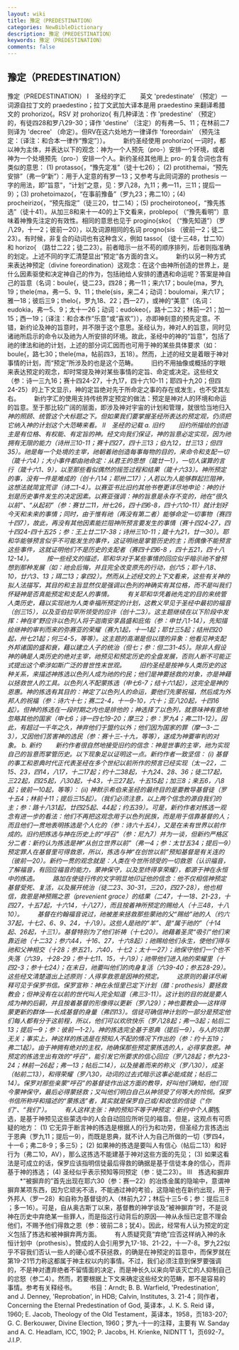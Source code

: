 ```yaml
---
layout: wiki
title: 豫定（PREDESTINATION）
categories: NewBibleDictionary
description: 豫定（PREDESTINATION）
keywords: 豫定（PREDESTINATION）
comments: false
---
```


## 豫定（PREDESTINATION）



豫定（PREDESTINATION）
Ⅰ　圣经的字汇
　　英文 'predestinate' （预定）一词源自拉丁文的 praedestino；拉丁文武加大译本是用 praedestino 来翻译希腊文的 prohorizo{。RSV 对 prohorizo{ 有几种译法：作 'predestine' （预定）的，有徒四28和罗八29-30；译作 'destine' （注定）的有弗一5、11；在林前二7则译为 'decree' （命定）。但RV在这六处地方一律译作 'foreordain' （预先注定：〔译注：和合本一律作“豫定”〕）。
　　新约圣经使用 prohorizo{ 一词时，都以神为主体，并表达以下的观念：神为一个人预先（pro-）安排一个环境，或者神为一个处境预先（pro-）安排一个人。新约圣经其他用上 pro- 的复合词也含有类似的意思： (1) protasso{，“豫先定准”（徒十七26）； (2) protithemai，“预先安排”（弗一9“新”）：用于人定意的有罗一13；又参考与此同词源的 prothesis 一字的用法，即“旨意”，“计划”之意，见：罗八28，九11；弗一11，三11；提后一9）；(3) prohetoimazo{，“在事前豫备”（罗九23；弗二10）；(4) procheirizo{，“预先指定”（徒三20，廿二14）；(5) procheirotoneo{，“豫先拣选”（徒十41）。从加三8和来十一40的上下文看来，problepo{ （“豫先看明”）意味着神豫先注定的有效性。相同的意思也见于 progino{sko{ （“豫先知道”）（罗八29，十一2；彼前一20），以及词源相同的名词 progno{sis （彼前一2；徒二23）。有时候，非复合的动词也有这种含义，例如 tasso{ （徒十三48，廿二10）和 horizo{ （路廿二22；徒二23）。前者暗示一丝不苟的顺序排列，后者则指准确的划定。上述不同的字汇清楚显出“预定”各方面的含义。
　　新约以另一种方式来表达神预定（divine foreordination）这观念：在这个由神所创造的世界上，是什么因素驱使和决定神自己的作为，包括祂给人安排的遭遇和命运呢？答案是神自己的旨意（名词：boule{，徒二23，四28；弗一11；来六17；boule{ma，罗九19；thele{ma，弗一5、9、11；thele{sis，来二4；动词：boulomai，来六17；雅一18；彼后三9；thelo{，罗九18、22；西一27），或神的“美意”（名词：eudokia，弗一5、9；太十一26；动词：eudokeo{，路十二32；林前一21；加一15；西一19；〔译注：和合本作“乐意”或“喜欢”〕），亦即神刻意的预先定意。不错，新约论及神的旨意时，并不限于这个意思。圣经认为，神对人的旨意，同时见诸祂所启示的命令以及祂为人所安排的环境。故此，圣经中的神的“旨意”，包括了祂的律法和祂的计划，上述的部分词汇因而也可用于神的某些具体要求（如：boule{，路七30；thele{ma，帖前四3，五18）。然而，上述的经文是着眼于神对事情的计划，而“预定”所涉及的也是这个范畴。
　　旧约不用抽像或概括的字眼来表达预定的观念，却时常提及神对某些事情的定旨、命定或决定。这些经文（参：诗一三九16；赛十四24-27，十九17，四十六10-11；耶四十九20；但四24-25）的上下文显示，神的定旨绝对先于所命定之事的存在或发生，也不受其左右。
　　新约字汇的使用支持传统界定预定的做法：预定是神对人的环境和命运的旨意。至于那比较广阔的层面，即涉及神对宇宙的计划和管理，就很恰当地归入*神的照顾、统管这个大标题之下。但如果我们要掌握圣经所表达的预定观，仍须把它纳入神的计划这个大范畴来看。
Ⅱ　圣经的记载
a. 旧约
　　旧约所描绘的创造主是有位格、有权能、有定旨的神。经文向我们保证，神的旨意必定实现，因为祂拥有无限的能力（诗卅三10-11；赛十四27，四十三13；伯九12，廿三13；但四35）。祂是每一个处境的主宰，祂朝着祂创造每事每物的目的，来命令和支配一切（箴十六4）；大小事件都由祂命定：从君王的思想（箴廿一1），一切人谋算的言行（箴十六1、9），以至那些看似偶然的摇签过程和结果（箴十六33）。神所预定的事，没有一件是难成的（创十八14；耶卅二17）；人若以为人能够群起拦阻神，这想法就简宜荒谬（诗二1-4）。以赛亚书比旧约其他书卷更详尽地申论：神的计划是历史事件发生的决定因素。以赛亚强调：神的旨意是永存不变的，祂在“很久以前”、“从起初”（参：赛廿二11，卅七26，四十四6-8，四十六10-11）就计划好今天和未来的事情；同时，由于惟有祂（再没有第二者）能够命定一切事物（赛四十四7），故此，再没有其他因素能拦阻神所预言要发生的事情（赛十四24-27，四十四24-四十五25；参：王上廿二17-38；诗卅三10-11；箴十九21，廿一30）。耶和华能够预言似乎不可能发生的事件，这证明祂是掌管历史的主；而偶像不能预言这些事件，这就证明他们不是历史的支配者（赛四十四6-8 ，四十五21，四十八12-14）。
　　按一些经文的描述，耶和华对于某些事情的回应似乎暗示祂不曾预想到那种发展（如：祂会后悔，并且完全改变原先的行动，创六5；耶十八8、10，廿六3、13；珥二13；拿四2）。然而从上述经文的上下文看来，这些有关神的拟人法描写，其目的和主旨显然仅是强调以色列的神确实有其位格，而不是叫我们怀疑神是否真能预定和支配人的事情。
　　有关耶和华凭着祂先定的目的来统管人类历史，藉以实现祂为人类幸福所预定的计划，这教义早见于圣经中最初的福音（创三15），以及亚伯拉罕所领受的应许（创十二3）。这主题继续在以下阶段中发挥：神在旷野应许以色列人将于迦南安享昌盛和庇佑（参：申廿八1-14），先知描绘继神的审判而来的弥赛亚的荣耀（赛九1起，十一1起；耶廿三5起；结卅四20起，卅七21起；何三4-5，等等）。这主题的高潮是但以理的异象：他看见神支配外邦诸国的盛和衰，藉以建立人子的统治（但七；参：但二31-45）。除非人假设神的确是人类历史的绝对主宰，祂预见和预定历史的全盘发展，否则人断不可能正式提出这个牵涉如斯广泛的普世性末世观。
　　旧约圣经是按神与人类历史的这种关系，来描述神拣选以色列人成为祂的约民；他们是神要拯救的对象，亦是神藉以拯救世人的工具。以色列人不配蒙拣选（申七6-7；结十六1起），这完全是神的恩惠。神的拣选有其目的：神定了以色列人的命运，要他们先蒙祝福，然后成为外邦人的祝福（参：诗六十七；赛二2-4，十一9-10，六十；亚八20起，十四16起）。但神的拣选在一段时期之内也是排他的；神选择了以色列，就意味神有意地忽略其他的国家（申七6；诗一四七19-20；摩三2；参：罗九4；弗二11-12）。因此，有超过一千年之久，神弃他们于盟约以外；他们因为国家的罪（摩一3-二3），又因他们苦害神的选民（参：赛十三-十九，等等），遂成为神要审判的对象。
b. 新约
　　新约作者很自然地接受旧约的信念：神是世事的主宰，祂为实现自己的旨意而掌管历史。以下现象足以证明这一点。新约作者一致坚信： (i) 基督的事工和恩典时代正代表圣经在多个世纪以前所作的预言已经实现（太一22，二15、23，四14，八17，十二17起；约十二38起，十九24、28、36；徒二17起，三22起，四25起，八30起，十43，十三27起，十五15起；加三8；来五6，八8起；彼前一10起，等等）： (ii) 神默示希伯来圣经的最终目的是要教导基督徒（罗十五4；林前十11；提后三15起）。（我们必须注意，以上两个信念的源自我们的主；参：路十八31起，廿四25起、44起；约五39）。可是，新约作者对拣选一观念有进一步的看法：他们不再把这观念用于以色列民族，而是用于信靠基督的人；而且他们一贯地表明拣选是个人化的（参：诗六十五4），又是在未有世界以前作成的。旧约把拣选与神在历史上的“呼召”（参：尼九7）并为一谈，但新约严格区分二者：新约认为拣选是神“从创立世界以前”（弗一4；参：太廿五34；提后一9）预定罪人在基督里可得救恩，所以，拣选与神“在创世以前”预知基督是有关连的（彼前一20）。新约一贯的观念就是：人类在今世所领受的一切救恩（认识福音，了解福音，有回应福音的能力，蒙神保守，以及至终得享荣耀），都源于神在永恒中的拣选。
　　路加在使徒行传的文字明显地印证他的信念：他不仅相信神预定基督受死、复活，以及展开统治（徒二23、30-31，三20，四27-28），他也相信，救恩是神预赐之恩（prevenient grace）的结果（二47，十一18、21-23，十四27，十五7起，十六14，十八27），而且按着神所预定的赐给人（十三48，十八10）。
　　基督在约翰福音说过，祂被差来拯救那些蒙祂的父“赐给”祂的人（约六37起，十七2、6、9、24，十八9）。这些人是祂的“羊”、是“属于祂的”（十14起、26起，十三1）。基督特别为了他们祈祷（十七20）。祂藉着圣灵“吸引”他们来靠近祂（十二32；参六44，十16、27，十六8起）；祂赐给他们永生，使他们得与祂和父神相交（十28；参五21，六40，十七2；太十一27）；祂保守他们一个也不失落（六39，十28-29；参十七11、15，十八9）；祂带他们进入祂的荣耀里（十四2-3；参十七24）；在末日，祂要叫他们的肉身复活（六39-40；参五28-29）。这些经文清楚道出上述原则：人得享救恩是因神的预定。
　　这原则的最详尽阐释可见于保罗书信。保罗宣称：神在永恒里已定下计划（腊：prothesis）要拯救教会；但神没有在以前的世代叫人完全知道（弗三3-11）。这计划的目的就是要人成为神的后嗣，并且按着基督的形像得以更新（罗八29）；神也要教会──这样得蒙更新的群体──长成基督的身量（弗四13）。信徒可确信神计划的一部分是预定他们每人都有分于这前程，所以，他们可以欢欣快乐（罗八28起；弗一3起；帖后二13；提后一9；参：彼前一1-2）。神的拣选完全基于恩典（提后一9），与人的功罪无关；事实上，神这样的拣选是在预知人不配的情况下作出的（参：约十五19；弗二1起）。由于神拥有绝对的主权，祂确保那些预定蒙拣选的人，必得享救恩。神预定的拣选生出有效的“呼召”，能引发它所要求的信心回应（罗八28起；参九23-24；林前一26起；弗一13；帖后二14），以及接着而来的称义（罗八30），成圣（帖前二13），和得荣耀（罗八30，动词的过去式暗示这事必能成就；帖后二14）。保罗对那些亲蒙“呼召”的基督徒作出这方面的教导，好叫他们确知，他们现今蒙神保守，最后必得蒙拯救；又叫他们明白自己从神领受了何等大的怜悯。保罗书信所称呼和描述的“蒙拣选”者，其实就是保罗自己或/和收信的信徒（“你们”、“我们”）。
　　有人这样主张：神的预知不等于神预定：新约中个人蒙*拣选，是基于神预见这些蒙选中的人会自动回应所听见的福音。但是，这观点有可质疑的地方： (1) 它无异于断言神的拣选是根据人的行为和功劳，但圣经力言拣选出于恩典（罗九11；提后一9），而既是恩典，就不计人为自己所做的一切（罗四4，十一6；弗二8-9；多三5）； (2) 如果神的拣选是要叫人有信心（帖后二13）和好行为（弗二10，AV），那么这拣选不能建基于神对这些方面的先见； (3) 如果这看法是可成立的话，保罗应该指明信徒最后得救的确据是基于信徒本身的信心，而非基于神的拣选； (4) 圣经似乎表示预知等同预定（参：徒二23）。
Ⅲ　拣选和摒弃
　　*“被摒弃的”首先出现在耶六30（参：赛一22）的冶炼金属的隐喻中，意谓神摒弃某项东西，因为它顽劣不洁，不能通过神的考验，这隐喻也在新约出现，用于外邦人（罗一28）和自称为基督徒的人（林前九27；林后十三5-6；参：提后三8 ；多一16）。可是，自从奥古斯丁以来，基督教的神学谈及“被神摒弃”时，不是说神在历史中弃绝某一些罪人，而是指这行动背后的原因──神从永恒已定意不理会他们，不赐予他们得救之恩（参：彼前二8；犹4）。因此，经常有人认为预定的定义包括了拣选和被神摒弃两方面。
　　有人质疑究竟“弃绝”应否这样纳入神的永恒计划中（prothesis）。赞成的人会引用罗九17-18、21-22，十一7-8。罗九22似乎不容我们否认一些人的硬心或不获拯救，的确是在神预定的旨意中，而保罗就在第19-21节力称这都属于神主权以内的事情。不过，我们必须注意到保罗要强调的，不是神对遭弃绝者不留情面的决定，而是神长久以来向早该灭亡的人抑制自己的忿怒（参二4）。然而，若要根据上下文来确定这些经文的范畴，那不是容易的事情。参考有关释经书。
　　书目：Arndt; B. B. Warfield,
'Predestination', and J. Denney, 'Reprobation', in HDB; Calvin, Institutes,
3. 21-4；同作者，Concerning the Eternal
Predestination of God, 英译本，J. K. S. Reid 译，1960; E. Jacob, Theology of the Old Testament，英译本，1958，页183-207; G. C. Berkouwer, Divine Election, 1960；罗九-十一的注释，主要有 W. Sanday and A. C.
Headlam, ICC, 1902; P. Jacobs, H.
Krienke, NIDNTT 1，页692-7。
J.I.P.




